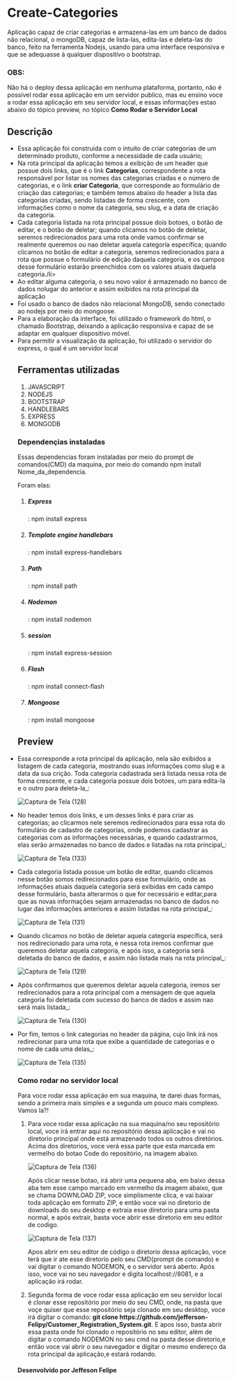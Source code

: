 # Create-Categories
Aplicação capaz de criar categorias e armazena-las em um banco de dados não relacional, o mongoDB, capaz de lista-las, edita-las e deleta-las do banco, feito na ferramenta Nodejs, usando para uma interface responsiva e que se adequasse á qualquer dispositívo o bootstrap.

<h3><strong>OBS:</strong></h3> <p>Não há o deploy dessa aplicação em nenhuma plataforma, portanto, não é possível rodar essa aplicação em um servidor publico, mas eu ensino voce a rodar essa aplicação em seu servidor local, e essas informações estao abaixo do tópico preview, no tópico <strong>Como Rodar o Servidor Local</strong></p>

<h2>Descrição</h2>
<ul>
  <li>Essa aplicação foi construida com o intuito de criar categorias de um determinado produto, conforme a necessidade de cada usuário;</li>
  <li>Na rota principal da aplicação temos a exibição de um header que possue dois links, que é o link <strong>Categorias</strong>, correspondente a rota responsável por listar os nomes das categorias criadas e o número de categorias, e o link <strong>criar Categoria</strong>, que corresponde ao formulário de criação das categorias;  e também temos abaixo do header a lista das categorias criadas, sendo listadas de forma crescente, com informações como o nome da categoria, seu slug, e a data de criação da categoria.</li>
  
  <li>Cada categoria listada na rota principal possue dois botoes, o botão de editar, e o botão de deletar; quando clicamos no botão de deletar,  seremos redirecionados para uma rota onde vamos confirmar se realmente queremos ou nao deletar aquela categoria específica; quando clicamos no botão de editar a categoria, seremos redirecionados para a rota que possue o formulário de edição daquela categoria, e os campos desse formulário estarão preenchidos com os valores atuais daquela categoria./li>
  
  <li>Ao editar alguma categoria, o seu novo valor é armazenado no banco de dados nolugar do anterior e assim exibidos na rota principal da aplicação</li>
  <li>Foi usado o banco de dados não relacional MongoDB, sendo conectado ao nodejs por meio do mongoose.</li>
  <li>Para a elaboração da interface, foi utilizado o framework do html, o chamado Bootstrap, deixando a aplicação responsiva e capaz de se adaptar em qualquer dispositivo móvel.</li>
  <li>Para permitir a visualização da aplicação, foi utilizado o servidor do express, o qual é um servidor local</li>


<h2>Ferramentas utilizadas</h2>
<ol>
<li>JAVASCRIPT</li>
<li>NODEJS</li>
<li>BOOTSTRAP</li>
<li>HANDLEBARS</li>
<li>EXPRESS</li>
<li>MONGODB</li>
</ol>
  
<h3>Dependençias instaladas</h3>
<p>Essas dependencias foram instaladas por meio do prompt de comandos(CMD) da maquina, por meio do comando npm install Nome_da_dependencia.</p>
<p>Foram elas:</p>
<ol>
<li> <h5>Express</h5> : npm install express</li>
<li> <h5>Template engine handlebars</h5> : npm install express-handlebars</li>
<li> <h5>Path</h5> : npm install path</li>
<li> <h5>Nodemon</h5> : npm install nodemon</li>
<li> <h5>session</h5> : npm install express-session</li>
<li> <h5>Flash</h5> : npm install connect-flash</li>
<li> <h5>Mongoose</h5> : npm install mongoose</li>
</ol>

<h2>Preview</h2>
<li>Essa corresponde a rota principal da aplicação, nela são exibidos a listagem de cada categoria, mostrando suas informações como slug e a data da sua crição. Toda categoria cadastrada será listada nessa rota de forma crescente, e cada categoria possue dois botoes, um para edita-la e o outro para deleta-la_:</li>

![Captura de Tela (128)](https://user-images.githubusercontent.com/119543591/215329916-1a75197d-c7bb-4347-a85b-a847a53eaf50.png)

<li>No header temos dois links, e um desses links é para criar as categorias; ao clicarmos nele seremos redirecionados para essa rota do formulário de cadastro de categorias, onde podemos cadastrar as categorias com as informações necessárias, e quando cadastrarmos, elas serão armazenadas no banco de dados e listadas na rota principal_:</li>

![Captura de Tela (133)](https://user-images.githubusercontent.com/119543591/215330054-48aaae81-a4db-451c-8549-ace275328ad8.png)

<li>Cada categoria listada possue um botão de editar, quando clicamos nesse botão somos redirecionados para esse formulário, onde as informações atuais daquela categoria será exibidas em cada campo desse formulário, basta alterarmos o que for necessário e editar,para que as novas informações sejam armazenadas no banco de dados no lugar das informações anteriores e assim listadas na rota principal_:</li>

![Captura de Tela (131)](https://user-images.githubusercontent.com/119543591/215330362-dc745df7-3f94-4eac-ae98-7e51c366b56e.png)

<li>Quando clicamos no botão de deletar aquela categoria específica, será nos redirecionado para uma rota, e nessa rota iremos confirmar que queremos deletar aquela categoria, e após isso, a categoria será deletada do banco de dados, e assim não listada mais na rota principal_:</li>

![Captura de Tela (129)](https://user-images.githubusercontent.com/119543591/215330842-caea88af-f741-4c67-bd66-95e50d14a2c8.png)

<li>Após confirmamos que queremos deletar aquela categoria, iremos ser redirecionados para a rota principal com a mensagem de que aquela categoria foi deletada com sucesso do banco de dados e assim nao será mais listada_:</li>

![Captura de Tela (130)](https://user-images.githubusercontent.com/119543591/215330922-4735f76a-bd0c-4712-b023-18dd29030dfe.png)

<li>Por fim, temos o link categorias no header da página, cujo link irá nos redirecionar para uma rota que exibe a quantidade de categorias e o nome de cada uma delas_:</li>

![Captura de Tela (135)](https://user-images.githubusercontent.com/119543591/215330999-4fc4dc8f-d206-4b2b-bf6a-f3c0053e2d63.png)


<h3>Como rodar no servidor local</h3>
<p>Para voce rodar essa aplicação em sua maquina, te darei duas formas, sendo a primeira mais simples e a segunda um pouco mais complexo. Vamos la?!</p>

<ol>
<li> Para voce rodar essa aplicação na sua maquina/no seu repositório local, voce irá entrar aqui no repositório dessa aplicação e vai no diretorio principal onde está armazenado todos os outros diretórios. Acima dos diretorios, voce verá essa parte que esta marcada em vermelho do botao Code do repositório, na imagem abaixo.

![Captura de Tela (136)](https://user-images.githubusercontent.com/119543591/215285210-cca1e003-7e6d-4e51-89a7-ac87512fa3f8.png)

<p> Após clicar nesse botao, irá abrir uma pequena aba, em baixo dessa aba tem esse campo marcado em vermelho da imagem abaixo, que se chama DOWNLOAD ZIP, voce simplismente clica, e vai baixar toda aplicação em formato ZIP, e então voce vai no diretorio de downloads do seu desktop e extraia esse diretorio para uma pasta normal, e após extrair, basta voce abrir esse diretorio em seu editor de codigo. </p>

![Captura de Tela (137)](https://user-images.githubusercontent.com/119543591/215286043-ebc3d187-0244-47f9-bb11-420d7f3f5d43.png)

<p> Apos abrir em seu editor de código o diretorio dessa aplicação, voce terá que ir ate esse diretorio pelo seu CMD(prompt de comando) e vai digitar o comando NODEMON, e o servidor será aberto. Após isso, voce vai no seu navegador e digita localhost://8081, e a aplicação irá rodar.</p></li>

<li>Segunda forma de voce rodar essa aplicação em seu servidor local é clonar esse repositório por meio do seu CMD, onde, na pasta que voçe quiser que esse repositório seja clonado em seu desktop, voce irá digitar o comando: <strong> git clone https://github.com/jefferson-Felipy/Customer_Registration_System.git</strong>. E apos isso, basta abrir essa pasta onde foi clonado o repositório no seu editor, além de digitar o comando NODEMON no seu cmd na pasta desse diretorio,e então voce vai abrir o seu navegador e digitar o mesmo endereço da rota principal da aplicação,e estará rodando.</li>
</ol>

<h4>Desenvolvido por Jeffeson Felipe</h4>

